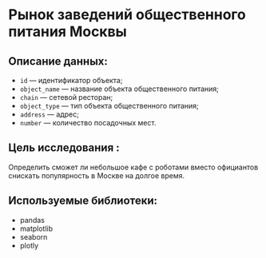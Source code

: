 # Рынок заведений общественного питания Москвы
## Описание данных:
* `id` — идентификатор объекта;
* `object_name` — название объекта общественного питания;
* `chain` — сетевой ресторан;
* `object_type` — тип объекта общественного питания;
* `address` — адрес;
* `number` — количество посадочных мест.
## Цель исследования :
Определить сможет ли небольшое кафе с роботами вместо официантов снискать популярность в Москве на долгое время.
## Используемые библиотеки:
- pandas
- matplotlib
- seaborn
- plotly

